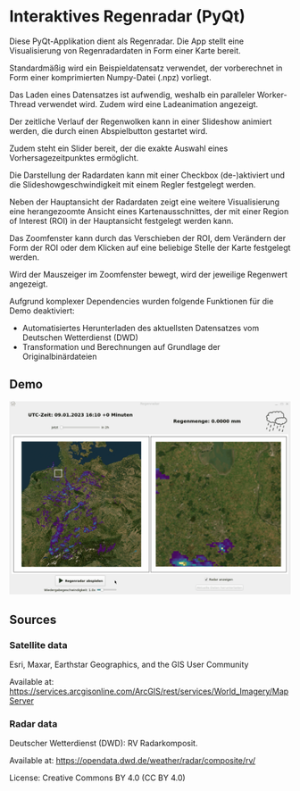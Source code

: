 # Interaktives Regenradar (PyQt)

Diese PyQt-Applikation dient als Regenradar. Die App stellt eine Visualisierung von Regenradardaten in Form einer Karte bereit.

Standardmäßig wird ein Beispieldatensatz verwendet, der vorberechnet in Form einer komprimierten Numpy-Datei (.npz) vorliegt.

Das Laden eines Datensatzes ist aufwendig, weshalb ein paralleler Worker-Thread verwendet wird. Zudem wird eine Ladeanimation angezeigt.

Der zeitliche Verlauf der Regenwolken kann in einer Slideshow animiert werden, die durch einen Abspielbutton gestartet wird.

Zudem steht ein Slider bereit, der die exakte Auswahl eines Vorhersagezeitpunktes ermöglicht.

Die Darstellung der Radardaten kann mit einer Checkbox (de-)aktiviert und die Slideshowgeschwindigkeit mit einem Regler festgelegt werden.

Neben der Hauptansicht der Radardaten zeigt eine weitere Visualisierung eine herangezoomte Ansicht eines Kartenausschnittes, der mit einer Region of Interest (ROI) in der Hauptansicht festgelegt werden kann.

Das Zoomfenster kann durch das Verschieben der ROI, dem Verändern der Form der ROI oder dem Klicken auf eine beliebige Stelle der Karte festgelegt werden.

Wird der Mauszeiger im Zoomfenster bewegt, wird der jeweilige Regenwert angezeigt.

Aufgrund komplexer Dependencies wurden folgende Funktionen für die Demo deaktiviert:
- Automatisiertes Herunterladen des aktuellsten Datensatzes vom Deutschen Wetterdienst (DWD)
- Transformation und Berechnungen auf Grundlage der Originalbinärdateien

## Demo

![Regenradar Demo](regenradar_animation.gif)

## Sources

### Satellite data

Esri, Maxar, Earthstar Geographics, and the GIS User Community

Available at: https://services.arcgisonline.com/ArcGIS/rest/services/World_Imagery/MapServer

### Radar data
Deutscher Wetterdienst (DWD): RV Radarkomposit.

Available at: https://opendata.dwd.de/weather/radar/composite/rv/

License: Creative Commons BY 4.0 (CC BY 4.0)
